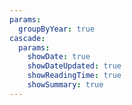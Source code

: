 ```yaml
---
params:
  groupByYear: true
cascade:
  params:
    showDate: true
    showDateUpdated: true
    showReadingTime: true
    showSummary: true
---
```

